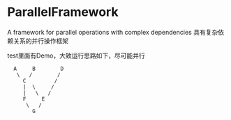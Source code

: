 # ParallelFramework
A framework for parallel operations with complex dependencies 具有复杂依赖关系的并行操作框架

test里面有Demo，大致运行思路如下，尽可能并行

      A	    B        D
       \   /        /
         C         / 
         |  \     /
         |   \   /
         F     E
          \   /
            G 
			
